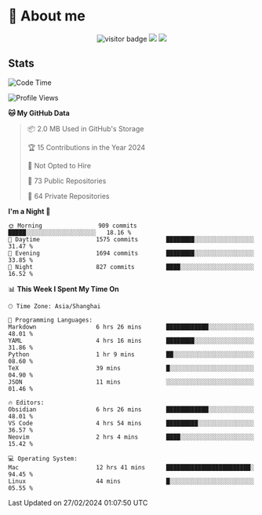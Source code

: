 <!-- ![](https://youpai.roccoshi.top/img/20200804214216.png) -->

# 🧐 About me
 
<p align="center">
<img src="https://visitor-badge.laobi.icu/badge?page_id=Lincest.Lincest&title=hits" alt="visitor badge"/>
<a href="mailto:imroccoshi@gmail.com"><img src="https://img.shields.io/badge/gmail-imroccoshi%40gmail.com-red"></a>
<a href="https://blog.roccoshi.top"><img src="https://img.shields.io/badge/blog-roccoshi-green"></a>
</p>

## Stats

<!--START_SECTION:waka-->
![Code Time](http://img.shields.io/badge/Code%20Time-988%20hrs%2011%20mins-blue)

![Profile Views](http://img.shields.io/badge/Profile%20Views-0-blue)

**🐱 My GitHub Data** 

> 📦 2.0 MB Used in GitHub's Storage 
 > 
> 🏆 15 Contributions in the Year 2024
 > 
> 🚫 Not Opted to Hire
 > 
> 📜 73 Public Repositories 
 > 
> 🔑 64 Private Repositories 
 > 
**I'm a Night 🦉** 

```text
🌞 Morning                909 commits         █████░░░░░░░░░░░░░░░░░░░░   18.16 % 
🌆 Daytime                1575 commits        ████████░░░░░░░░░░░░░░░░░   31.47 % 
🌃 Evening                1694 commits        ████████░░░░░░░░░░░░░░░░░   33.85 % 
🌙 Night                  827 commits         ████░░░░░░░░░░░░░░░░░░░░░   16.52 % 
```


📊 **This Week I Spent My Time On** 

```text
🕑︎ Time Zone: Asia/Shanghai

💬 Programming Languages: 
Markdown                 6 hrs 26 mins       ████████████░░░░░░░░░░░░░   48.01 % 
YAML                     4 hrs 16 mins       ████████░░░░░░░░░░░░░░░░░   31.86 % 
Python                   1 hr 9 mins         ██░░░░░░░░░░░░░░░░░░░░░░░   08.60 % 
TeX                      39 mins             █░░░░░░░░░░░░░░░░░░░░░░░░   04.90 % 
JSON                     11 mins             ░░░░░░░░░░░░░░░░░░░░░░░░░   01.46 % 

🔥 Editors: 
Obsidian                 6 hrs 26 mins       ████████████░░░░░░░░░░░░░   48.01 % 
VS Code                  4 hrs 54 mins       █████████░░░░░░░░░░░░░░░░   36.57 % 
Neovim                   2 hrs 4 mins        ████░░░░░░░░░░░░░░░░░░░░░   15.42 % 

💻 Operating System: 
Mac                      12 hrs 41 mins      ████████████████████████░   94.45 % 
Linux                    44 mins             █░░░░░░░░░░░░░░░░░░░░░░░░   05.55 % 
```


 Last Updated on 27/02/2024 01:07:50 UTC
<!--END_SECTION:waka-->


